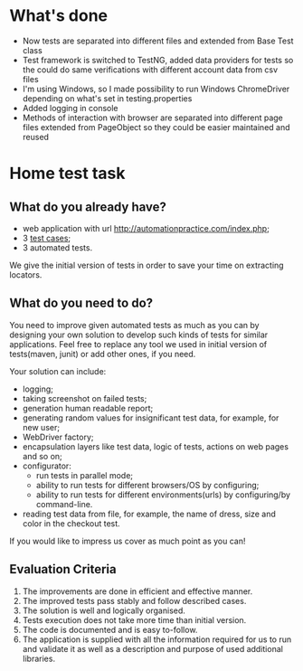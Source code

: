 # What's done

* Now tests are separated into different files and extended from Base Test class
* Test framework is switched to TestNG, added data providers for tests so the could do same verifications with different account data from csv files
* I'm using Windows, so I made possibility to run Windows ChromeDriver depending on what's set in testing.properties
* Added logging in console
* Methods of interaction with browser are separated into different page files extended from PageObject so they could be easier maintained and reused





# Home test task

**What do you already have?**
-----
 * web application with url http://automationpractice.com/index.php;
 * 3 [test cases](TESTCASES.md);
 * 3 automated tests.
 
We give the initial version of tests in order to save your time on extracting locators. 

**What do you need to do?**
----
You need to improve given automated tests as much as you can by designing your own solution to develop such kinds of tests for similar applications.
Feel free to replace any tool we used in initial version of tests(maven, junit) or add other ones, if you need.

Your solution can include:
* logging;
* taking screenshot on failed tests;
* generation human readable report;
* generating random values for insignificant test data, for example, for new user;
* WebDriver factory;
* encapsulation layers like test data, logic of tests, actions on web pages and so on;
* configurator:
  * run tests in parallel mode;
  * ability to run tests for different browsers/OS by configuring;
  * ability to run tests for different environments(urls) by configuring/by command-line.
* reading test data from file, for example, the name of dress, size and color in the checkout test.

If you would like to impress us cover as much point as you can!

**Evaluation Criteria**
-------------------
1. The improvements are done in efficient and effective manner.
2. The improved tests pass stably and follow described cases.
3. The solution is well and logically organised.
4. Tests execution does not take more time than initial version.
5. The code is documented and is easy to-follow.
6. The application is supplied with all the information required for us to run and validate it as well as a description and purpose of used additional libraries.

